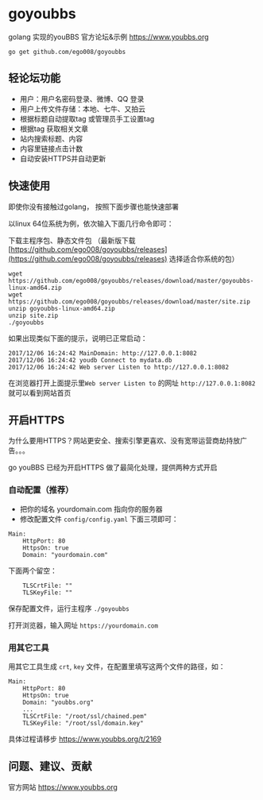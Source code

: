 # goyoubbs

golang 实现的youBBS 官方论坛&示例 https://www.youbbs.org

```
go get github.com/ego008/goyoubbs
```

## 轻论坛功能

- 用户：用户名密码登录、微博、QQ 登录
- 用户上传文件存储：本地、七牛、又拍云
- 根据标题自动提取tag 或管理员手工设置tag
- 根据tag 获取相关文章
- 站内搜索标题、内容
- 内容里链接点击计数
- 自动安装HTTPS并自动更新

## 快速使用

即使你没有接触过golang， 按照下面步骤也能快速部署

以linux 64位系统为例，依次输入下面几行命令即可：

下载主程序包、静态文件包
（最新版下载[https://github.com/ego008/goyoubbs/releases](https://github.com/ego008/goyoubbs/releases) 选择适合你系统的包）
```
wget https://github.com/ego008/goyoubbs/releases/download/master/goyoubbs-linux-amd64.zip
wget https://github.com/ego008/goyoubbs/releases/download/master/site.zip
unzip goyoubbs-linux-amd64.zip
unzip site.zip
./goyoubbs
```

如果出现类似下面的提示，说明已正常启动：

```
2017/12/06 16:24:42 MainDomain: http://127.0.0.1:8082
2017/12/06 16:24:42 youdb Connect to mydata.db
2017/12/06 16:24:42 Web server Listen to http://127.0.0.1:8082
```
在浏览器打开上面提示里`Web server Listen to` 的网址 `http://127.0.0.1:8082` 就可以看到网站首页

## 开启HTTPS

为什么要用HTTPS？网站更安全、搜索引擎更喜欢、没有宽带运营商劫持放广告。。。

go youBBS 已经为开启HTTPS 做了最简化处理，提供两种方式开启

### 自动配置（推荐）

- 把你的域名 yourdomain.com 指向你的服务器
- 修改配置文件 `config/config.yaml` 下面三项即可：

```
Main:
    HttpPort: 80
    HttpsOn: true
    Domain: "yourdomain.com"
```

下面两个留空：
```
    TLSCrtFile: ""
    TLSKeyFile: ""
```

保存配置文件，运行主程序 `./goyoubbs`

打开浏览器，输入网址 `https://yourdomain.com`

### 用其它工具

用其它工具生成 `crt`, `key` 文件，在配置里填写这两个文件的路径，如：

```
Main:
    HttpPort: 80
    HttpsOn: true
    Domain: "youbbs.org"
    ...
    TLSCrtFile: "/root/ssl/chained.pem"
    TLSKeyFile: "/root/ssl/domain.key"
```

具体过程请移步 https://www.youbbs.org/t/2169

## 问题、建议、贡献

官方网站 https://www.youbbs.org





